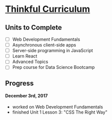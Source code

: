 # [Thinkful Curriculum](https://www.thinkful.com/)  

## Units to Complete
- [ ] Web Development Fundamentals
- [ ] Asynchronous client-side apps
- [ ] Server-side programming in JavaScript
- [ ] Learn React
- [ ] Advanced Topics
- [ ] Prep course for Data Science Bootcamp

## Progress

#### December 3rd, 2017
- worked on Web Development Fundamentals
- finished Unit 1 Lesson 3: "CSS The Right Way"
